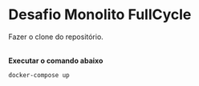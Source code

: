 # Desafio Monolito FullCycle
Fazer o clone do repositório.
<br/><br/>

**Executar o comando abaixo**

<code>docker-compose up</code>